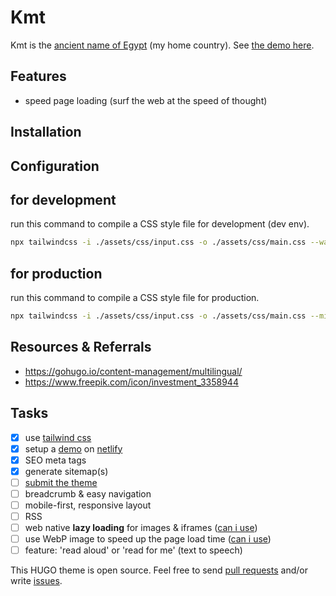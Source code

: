 # Kmt

Kmt is the [ancient name of Egypt](https://en.wikipedia.org/wiki/Egypt#Names) (my home country). See [the demo here](https://gohugo-theme-kmt.netlify.app/).

## Features

- speed page loading (surf the web at the speed of thought)

## Installation

## Configuration

## for development

run this command to compile a CSS style file for development (dev env).

```sh
npx tailwindcss -i ./assets/css/input.css -o ./assets/css/main.css --watch
```

## for production

run this command to compile a CSS style file for production.

```sh
npx tailwindcss -i ./assets/css/input.css -o ./assets/css/main.css --minify
```

## Resources & Referrals

- <https://gohugo.io/content-management/multilingual/>
- <https://www.freepik.com/icon/investment_3358944>

## Tasks

- [x] use [tailwind css](https://tailwindcss.com/docs/installation)
- [x] setup a [demo](https://gohugo-theme-kmt.netlify.app/) on [netlify](https://netlify.com)
- [x] SEO meta tags
- [x] generate sitemap(s)
- [ ] [submit the theme](https://gohugo.io/contribute/themes/)
- [ ] breadcrumb & easy navigation
- [ ] mobile-first, responsive layout
- [ ] RSS
- [ ] web native __lazy loading__ for images & iframes ([can i use](https://caniuse.com/#feat=loading-lazy-attr))
- [ ] use WebP image to speed up the page load time ([can i use](https://caniuse.com/#feat=webp))
- [ ] feature: 'read aloud' or 'read for me' (text to speech)

This HUGO theme is open source. Feel free to send [pull requests](https://github.com/abanoubha/gohugo-theme-kmt/pulls) and/or write [issues](https://github.com/abanoubha/gohugo-theme-kmt/issues).
